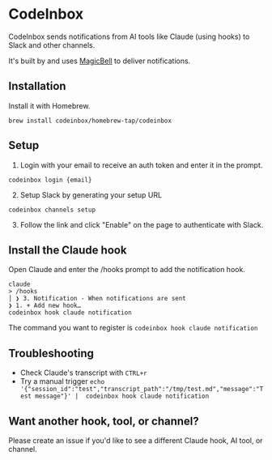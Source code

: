 # CodeInbox

CodeInbox sends notifications from AI tools like Claude (using hooks) to Slack and other channels.

It's built by and uses [MagicBell](https://www.magicbell.com) to deliver notifications.

## Installation

Install it with Homebrew.

```
brew install codeinbox/homebrew-tap/codeinbox
```

## Setup

1. Login with your email to receive an auth token and enter it in the prompt.

```
codeinbox login {email}
```

2. Setup Slack by generating your setup URL

```
codeinbox channels setup
```

3. Follow the link and click "Enable" on the page to authenticate with Slack.

## Install the Claude hook

Open Claude and enter the /hooks prompt to add the notification hook.

```
claude
> /hooks
│ ❯ 3. Notification - When notifications are sent
❯ 1. + Add new hook…
codeinbox hook claude notification
```

The command you want to register is `codeinbox hook claude notification`

## Troubleshooting

- Check Claude's transcript with `CTRL+r`
- Try a manual trigger `echo '{"session_id":"test","transcript_path":"/tmp/test.md","message":"Test message"}' |  codeinbox hook claude notification`

## Want another hook, tool, or channel?

Please create an issue if you'd like to see a different Claude hook, AI tool, or channel.
